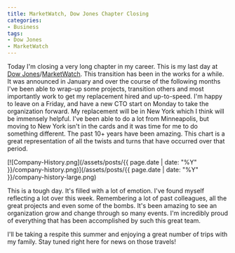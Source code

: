 ```yaml
---
title: MarketWatch, Dow Jones Chapter Closing
categories:
- Business
tags:
- Dow Jones
- MarketWatch
---
```


Today I'm closing a very long chapter in my career. This is my last day at [Dow Jones](http://www.dowjones.com/)/[MarketWatch](http://www.marketwatch.com/). This transition has been in the works for a while. It was announced in January and over the course of the following months I've been able to wrap-up some projects, transition others and most importantly work to get my replacement hired and up-to-speed. I'm happy to leave on a Friday, and have a new CTO start on Monday to take the organization forward. My replacement will be in New York which I think will be immensely helpful. I've been able to do a lot from Minneapolis, but moving to New York isn't in the cards and it was time for me to do something different.
The past 10+ years have been amazing. This chart is a great representation of all the twists and turns that have occurred over that period.

[![Company-History.png](/assets/posts/{{ page.date | date: "%Y" }}/company-history.png)](/assets/posts/{{ page.date | date: "%Y" }}/company-history-large.png)

This is a tough day. It's filled with a lot of emotion. I've found myself reflecting a lot over this week. Remembering a lot of past colleagues, all the great projects and even some of the bombs. It's been amazing to see an organization grow and change through so many events. I'm incredibly proud of everything that has been accomplished by such this great team.

I'll be taking a respite this summer and enjoying a great number of trips with my family. Stay tuned right here for news on those travels!
